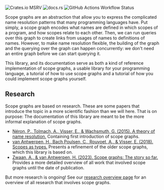 ![Crates.io MSRV](https://img.shields.io/crates/msrv/scopegraphs?style=for-the-badge)
![docs.rs](https://img.shields.io/docsrs/scopegraphs?style=for-the-badge)
![GitHub Actions Workflow Status](https://img.shields.io/github/actions/workflow/status/metaborg/rust-scopegraphs/rust.yml?style=for-the-badge)

Scope graphs are an abstraction that allow you to express the complicated
name resolution patterns that many programming languages have.
Put simply, a scope graph encodes what names are defined in which scopes of
a program, and how scopes relate to each other.
Then, we can run queries over this graph to create links from usages of names
to definitions of names.
However, to make name resolution flexible,
the building of the graph and the querying over the graph can happen concurrently:
we don't need an entire graph before we can start querying it.

This library, and its documentation serve as both a kind of reference implementation of scope graphs,
a usable library for your programming language,
a tutorial of how to use scope graphs
and a tutorial of how you could implement scope graphs yourself.

## Research

Scope graphs are based on research.
These are some papers that introduce the topic in a more scientific fashion than we will here.
That is on purpose: The documentation of this library are meant to be the more informal explanation of scope graphs.

* [Néron, P., Tolmach, A., Visser, E., & Wachsmuth, G. (2015). A theory of name resolution.](https://web.cecs.pdx.edu/~apt/esop15.pdf)
  Containing first introduction of scope graphs.
* [van Antwerpen, H., Bach Poulsen, C., Rouvoet, A., & Visser, E. (2018). Scopes as types.](https://repository.tudelft.nl/islandora/object/uuid:9aad733b-23d4-45d7-b52f-331b80c5d029/datastream/OBJ/download)
  Presents a refinement of the older scope graphs, which this library is based on.
* [Zwaan, A., & van Antwerpen, H. (2023). Scope graphs: The story so far.](https://repository.tudelft.nl/islandora/object/uuid:3024d587-7c5d-44bd-8471-27b7c2e59160/datastream/OBJ/download)
  Provides a more detailed overview of all work that involved scope graphs until the date of publication.

But more research is ongoing! See
our [research overview page](https://pl.ewi.tudelft.nl/research/projects/scope-graphs/) for an overview of all research
that involves scope
graphs.